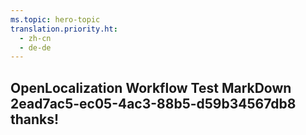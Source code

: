 ```yaml
---
ms.topic: hero-topic
translation.priority.ht: 
  - zh-cn
  - de-de
---
```

## OpenLocalization Workflow Test MarkDown 2ead7ac5-ec05-4ac3-88b5-d59b34567db8 thanks!
